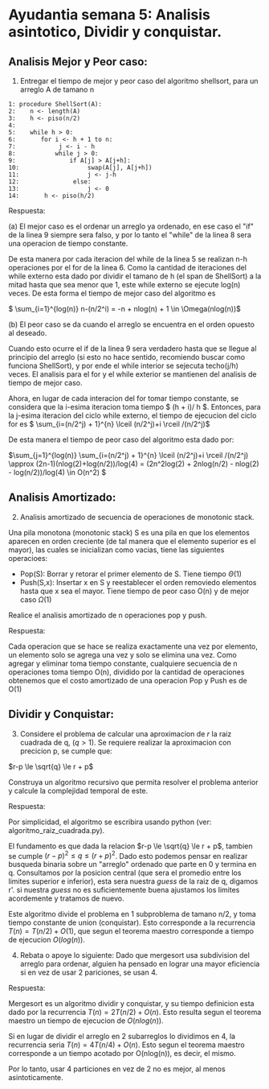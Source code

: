 # Ayudantia semana 5: Analisis asintotico, Dividir y conquistar.

## Analisis Mejor y Peor caso:

1) Entregar el tiempo de mejor y peor caso del algoritmo shellsort, para un arreglo A de tamano n 

```
1: procedure ShellSort(A):
2:    n <- length(A)
3:    h <- piso(n/2)
4:
5:    while h > 0:
6:       for i <- h + 1 to n:
7:            j <- i - h
8:           while j > 0:
9:               if A[j] > A[j+h]:
10:                   swap(A[j], A[j+h])
11:                   j <- j-h
12:               else:
13:                   j <- 0
14:       h <- piso(h/2)
```


Respuesta:

(a) El mejor caso es el ordenar un arreglo ya ordenado, en ese caso el "if" de la linea 9 siempre sera falso, y por lo tanto el "while" de la linea 8 sera una operacion de tiempo constante.

De esta manera por cada iteracion del while de la linea 5 se realizan n-h operaciones por el for de la linea 6. Como la cantidad de iteraciones del while externo esta dado por dividir el tamano de h (el span de ShellSort) a la mitad hasta que sea menor que 1, este while externo se ejecute log(n) veces. De esta forma  el tiempo de mejor caso del algoritmo es

$ \sum_{i=1}^{log(n)} n-(n/2^i) = -n + nlog(n) + 1 \in \Omega(nlog(n))$

(b) El peor caso se da cuando el arreglo se encuentra en el orden opuesto al deseado.

Cuando esto ocurre el if de la linea 9 sera verdadero hasta que se llegue al principio del arreglo (si esto no hace sentido, recomiendo buscar como funciona ShellSort), y por ende el while interior se sejecuta techo(j/h) veces. El analisis para el for y el while exterior se mantienen del analisis de tiempo de mejor caso. 

Ahora, en lugar de cada interacion del for tomar tiempo constante, se considera que la i-esima iteracion toma tiempo $ (h + i)/ h $. Entonces, para la j-esima iteracion del ciclo while externo, el tiempo de ejecucion del ciclo for es $ \sum_{i=(n/2^j) + 1}^{n} \lceil (n/2^j)+i \rceil /(n/2^j)$

De esta manera el tiempo de peor caso del algoritmo esta dado por:

$\sum_{j=1}^{log(n)} \sum_{i=(n/2^j) + 1}^{n} \lceil (n/2^j)+i \rceil /(n/2^j) \approx (2n-1)(nlog(2)+log(n/2))/log(4) = (2n^2log(2) + 2nlog(n/2) - nlog(2) - log(n/2))/log(4) \in O(n^2) $


## Analisis Amortizado:

2. Analisis amortizado de secuencia de operaciones de monotonic stack.

Una pila monotona (monotonic stack) S es una pila en que los elementos aparecen en orden creciente (de tal manera que el elemento superior es el mayor), las cuales se inicializan como vacias, tiene las siguientes operacioes:

- Pop(S): Borrar y retorar el primer elemento de S. Tiene tiempo $\Theta(1)$
- Push(S,x): Insertar x en S y reestablecer el orden removiedo elementos hasta que x sea el mayor. Tiene tiempo de peor caso O(n) y de mejor caso $\Omega(1)$

Realice el analisis amortizado de n operaciones pop y push.

Respuesta:

Cada operacion que se hace se realiza exactamente una vez por elemento, un elemento solo se agrega una vez y solo se elimina una vez. Como agregar y eliminar toma tiempo constante, cualquiere secuencia de n operaciones toma tiempo O(n), dividido por la cantidad de operaciones obtenemos que el costo amortizado de una operacion Pop y Push es de O(1)


## Dividir y Conquistar:

3. Considere el problema de calcular una aproximacion de $r$ la raiz cuadrada de q, $(q > 1)$. Se requiere realizar la aproximacion con precicion p, se cumple que:

$r-p \le \sqrt{q} \le r + p$

Construya un algoritmo recursivo que permita resolver el problema anterior y calcule la complejidad temporal de este.

Respuesta:

Por simplicidad, el algoritmo se escribira usando python (ver: algoritmo_raiz_cuadrada.py).

El fundamento es que dada la relacion $r-p \le \sqrt{q} \le r + p$, tambien se cumple $(r-p)^2 \le q \le (r+p)^2$. Dado esto podemos  pensar en realizar busqueda binaria sobre un "arreglo" ordenado que parte en 0 y termina en q. Consultamos por la posicion central (que sera el promedio entre los limites superior e inferior), esta sera nuestra $guess$ de la raiz de q, digamos r'. si nuestra $guess$ no es suficientemente buena ajustamos los limites acordemente y tratamos de nuevo.  

Este algoritmo divide el problema en 1 subproblema de tamano n/2, y toma tiempo constante de union (conquistar). Esto corresponde a la recurrencia $T(n) = T(n/2) + O(1)$, que segun el teorema maestro corresponde a tiempo de ejecucion $O(log(n))$.


4. Rebata o apoye lo siguiente: Dado que mergesort usa subdivision del arreglo para ordenar, alguien ha pensado en lograr una mayor eficiencia si en vez de usar 2 pariciones, se usan 4.

Respuesta:

Mergesort es un algoritmo dividir y conquistar, y su tiempo definicion esta dado por la recurrencia $T(n) = 2T(n/2) + O(n)$. Esto resulta segun el teorema maestro un tiempo de ejecucion de $O(nlog(n))$.

Si en lugar de dividir el arreglo en 2 subarreglos lo dividimos en 4, la recurrencia seria $T(n) = 4T(n/4)+O(n)$. Esto segun el teorema maestro corresponde a un tiempo acotado por O(nlog(n)), es decir, el mismo. 

Por lo tanto, usar 4 particiones en vez de 2 no es mejor, al menos asintoticamente.